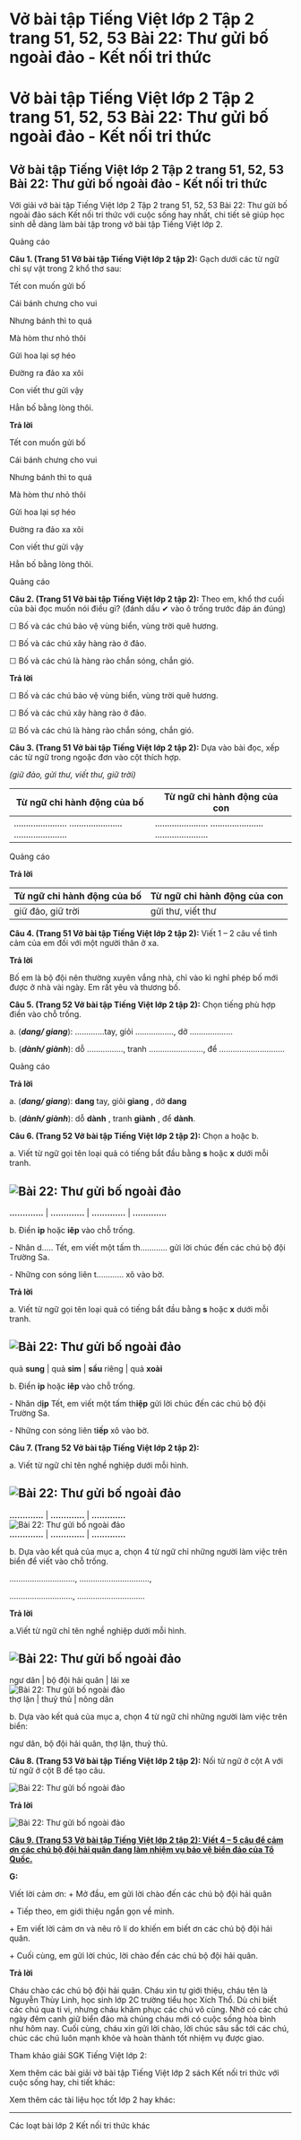 # Vở bài tập Tiếng Việt lớp 2 Tập 2 trang 51, 52, 53 Bài 22: Thư gửi bố ngoài đảo - Kết nối tri thức

# Vở bài tập Tiếng Việt lớp 2 Tập 2 trang 51, 52, 53 Bài 22: Thư gửi bố ngoài đảo - Kết nối tri thức

## Vở bài tập Tiếng Việt lớp 2 Tập 2 trang 51, 52, 53 Bài 22: Thư gửi bố ngoài đảo - Kết nối tri thức

Với giải vở bài tập Tiếng Việt lớp 2 Tập 2 trang 51, 52, 53 Bài 22: Thư gửi bố ngoài đảo sách Kết nối tri thức với cuộc sống hay nhất, chi tiết sẽ giúp học sinh dễ dàng làm bài tập trong vở bài tập Tiếng Việt lớp 2.

Quảng cáo

**Câu 1. (Trang 51 Vở bài tập Tiếng Việt lớp 2 tập 2):** Gạch dưới các từ ngữ chỉ sự vật trong 2 khổ thơ sau:

Tết con muốn gửi bố

Cái bánh chưng cho vui

Nhưng bánh thì to quá

Mà hòm thư nhỏ thôi

  


Gửi hoa lại sợ héo

Đường ra đảo xa xôi

Con viết thư gửi vậy

Hẳn bố bằng lòng thôi.

**Trả lời**

Tết con muốn gửi bố

Cái bánh chưng cho vui

Nhưng bánh thì to quá

Mà hòm thư nhỏ thôi

  


Gửi hoa lại sợ héo

Đường ra đảo xa xôi

Con viết thư gửi vậy

Hẳn bố bằng lòng thôi.

Quảng cáo

**Câu 2. (Trang 51 Vở bài tập Tiếng Việt lớp 2 tập 2):** Theo em, khổ thơ cuối của bài đọc muốn nói điều gì? (đánh dấu ✔ vào ô trống trước đáp án đúng)

☐ Bố và các chú bảo vệ vùng biển, vùng trời quê hương.

☐ Bố và các chú xây hàng rào ở đảo.

☐ Bố và các chú là hàng rào chắn sóng, chắn gió.

**Trả lời**

☐ Bố và các chú bảo vệ vùng biển, vùng trời quê hương.

☐ Bố và các chú xây hàng rào ở đảo.

☑ Bố và các chú là hàng rào chắn sóng, chắn gió.

**Câu 3. (Trang 51 Vở bài tập Tiếng Việt lớp 2 tập 2):** Dựa vào bài đọc, xếp các từ ngữ trong ngoặc đơn vào cột thích hợp.

_(giữ đảo, gửi thư, viết thư, giữ trời)_

**Từ ngữ chỉ hành động của bố** | **Từ ngữ chỉ hành động của con**  
---|---  
...................... ...................... ...................... |  ...................... ...................... ......................  
  
Quảng cáo

**Trả lời**

**Từ ngữ chỉ hành động của bố** | **Từ ngữ chỉ hành động của con**  
---|---  
giữ đảo, giữ trời | gửi thư, viết thư  
  
**Câu 4. (Trang 51 Vở bài tập Tiếng Việt lớp 2 tập 2):** Viết 1 – 2 câu về tình cảm của em đối với một người thân ở xa.

**Trả lời**

Bố em là bộ đội nên thường xuyên vắng nhà, chỉ vào kì nghỉ phép bố mới được ở nhà vài ngày. Em rất yêu và thương bố. 

**Câu 5. (Trang 52 Vở bài tập Tiếng Việt lớp 2 tập 2):** Chọn tiếng phù hợp điền vào chỗ trống.

a. (**_dang/ giang_**): .............tay, giỏi ................., dở ...................

b. (**_dành/ giành_**): dỗ ................, tranh ........................, để .............................

Quảng cáo

**Trả lời**

a. (**_dang/ giang_**): **dang** tay, giỏi **giang** , dở **dang**

b. (**_dành/ giành_**): dỗ **dành** , tranh **giành** , để **dành**.

**Câu 6. (Trang 52 Vở bài tập Tiếng Việt lớp 2 tập 2):** Chọn a hoặc b.

a. Viết từ ngữ gọi tên loại quả có tiếng bắt đầu bằng **s** hoặc **x** dưới mỗi tranh.

![Bài 22: Thư gửi bố ngoài đảo](https://vietjack.com/vbt-tieng-viet-2-kn/images/bai-22-thu-gui-bo-ngoai-dao-35396.png)  
---  
**.............** |  **.............** |  **.............** |  **.............**  
  
b. Điền **ip** hoặc **iêp** vào chỗ trống.

\- Nhân d..... Tết, em viết một tấm th............ gửi lời chúc đến các chú bộ đội Trường Sa.

\- Những con sóng liên t............ xô vào bờ.

**Trả lời**

a. Viết từ ngữ gọi tên loại quả có tiếng bắt đầu bằng **s** hoặc **x** dưới mỗi tranh.

![Bài 22: Thư gửi bố ngoài đảo](https://vietjack.com/vbt-tieng-viet-2-kn/images/bai-22-thu-gui-bo-ngoai-dao-35397.png)  
---  
quả **sung** |  quả **sim** |  **sầu** riêng |  quả **xoài**  
  
b. Điền **ip** hoặc **iêp** vào chỗ trống.

\- Nhân d**ịp** Tết, em viết một tấm th**iệp** gửi lời chúc đến các chú bộ đội Trường Sa.

\- Những con sóng liên t**iếp** xô vào bờ.

**Câu 7. (Trang 52 Vở bài tập Tiếng Việt lớp 2 tập 2):**

a. Viết từ ngữ chỉ tên nghề nghiệp dưới mỗi hình.

![Bài 22: Thư gửi bố ngoài đảo](https://vietjack.com/vbt-tieng-viet-2-kn/images/bai-22-thu-gui-bo-ngoai-dao-35398.png)  
---  
**.............** |  **.............** |  **.............**  
![Bài 22: Thư gửi bố ngoài đảo](https://vietjack.com/vbt-tieng-viet-2-kn/images/bai-22-thu-gui-bo-ngoai-dao-35399.png)  
**.............** |  **.............** |  **.............**  
  
b. Dựa vào kết quả của mục a, chọn 4 từ ngữ chỉ những người làm việc trên biển để viết vào chỗ trống.

............................., ...............................,

............................, ..............................

**Trả lời**

a.Viết từ ngữ chỉ tên nghề nghiệp dưới mỗi hình.

![Bài 22: Thư gửi bố ngoài đảo](https://vietjack.com/vbt-tieng-viet-2-kn/images/bai-22-thu-gui-bo-ngoai-dao-35400.png)  
---  
ngư dân |  bộ đội hải quân |  lái xe  
![Bài 22: Thư gửi bố ngoài đảo](https://vietjack.com/vbt-tieng-viet-2-kn/images/bai-22-thu-gui-bo-ngoai-dao-35401.png)  
thợ lặn |  thuỷ thủ |  nông dân  
  
b. Dựa vào kết quả của mục a, chọn 4 từ ngữ chỉ những người làm việc trên biển:

ngư dân, bộ đội hải quân, thợ lặn, thuỷ thủ.

**Câu 8. (Trang 53 Vở bài tập Tiếng Việt lớp 2 tập 2):** Nối từ ngữ ở cột A với từ ngữ ở cột B để tạo câu.

![Bài 22: Thư gửi bố ngoài đảo](https://vietjack.com/vbt-tieng-viet-2-kn/images/bai-22-thu-gui-bo-ngoai-dao-35402.png)

**Trả lời**

![Bài 22: Thư gửi bố ngoài đảo](https://vietjack.com/vbt-tieng-viet-2-kn/images/bai-22-thu-gui-bo-ngoai-dao-35403.png)

[**Câu 9. (Trang 53 Vở bài tập Tiếng Việt lớp 2 tập 2): Viết 4 – 5 câu để cảm ơn các chú bộ đội hải quân đang làm nhiệm vụ bảo vệ biển đảo của Tổ Quốc.**](https://vietjack.com/vbt-tieng-viet-2-kn/viet-4-5-cau-de-cam-on-cac-chu-bo-doi-hai-quan-vm.jsp)

**G:**

Viết lời cảm ơn: + Mở đầu, em gửi lời chào đến các chú bộ đội hải quân

\+ Tiếp theo, em giới thiệu ngắn gọn về mình.

\+ Em viết lời cảm ơn và nêu rõ lí do khiến em biết ơn các chú bộ đội hải quân.

\+ Cuối cùng, em gửi lời chúc, lời chào đến các chú bộ đội hải quân.

**Trả lời**

Cháu chào các chú bộ đội hải quân. Cháu xin tự giới thiệu, cháu tên là Nguyễn Thùy Linh, học sinh lớp 2C trường tiểu học Xích Thổ. Dù chỉ biết các chú qua ti vi, nhưng cháu khâm phục các chú vô cùng. Nhờ có các chú ngày đêm canh giữ biển đảo mà chúng cháu mới có cuộc sống hòa bình như hôm nay. Cuối cùng, cháu xin gửi lời chào, lời chúc sâu sắc tới các chú, chúc các chú luôn mạnh khỏe và hoàn thành tốt nhiệm vụ được giao.

Tham khảo giải SGK Tiếng Việt lớp 2:

Xem thêm các bài giải vở bài tập Tiếng Việt lớp 2 sách Kết nối tri thức với cuộc sống hay, chi tiết khác:

Xem thêm các tài liệu học tốt lớp 2 hay khác:

* * *

Các loạt bài lớp 2 Kết nối tri thức khác
